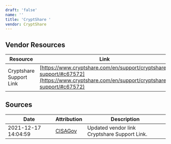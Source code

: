 ```yaml
---
draft: 'false'
name: ''
title: 'CryptShare '
vendor: CryptShare
---
```


## Vendor Resources
| Resource | Link |
| --- | --- |
| Cryptshare Support Link | [https://www.cryptshare.com/en/support/cryptshare-support/#c67572](https://www.cryptshare.com/en/support/cryptshare-support/#c67572) |



## Sources
| Date | Attribution | Description |
| --- | --- | --- |
| 2021-12-17 14:04:59 | [CISAGov](https://raw.githubusercontent.com/cisagov/log4j-affected-db/develop/README.md) | Updated vendor link Cryptshare Support Link.  |
